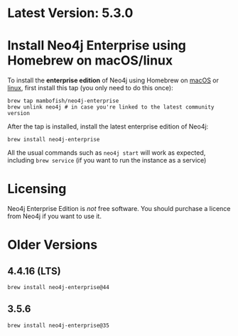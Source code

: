 # Latest Version: 5.3.0

# Install Neo4j Enterprise using Homebrew on macOS/linux

To install the **enterprise edition** of Neo4j using Homebrew on [macOS](https://brew.sh) or [linux](https://github.com/Linuxbrew/brew), first install this tap (you only need to do this once):

```
brew tap mambofish/neo4j-enterprise
brew unlink neo4j # in case you're linked to the latest community version
```

After the tap is installed, install the latest enterprise edition of Neo4j:

```
brew install neo4j-enterprise
```

All the usual commands such as `neo4j start` will work as expected, including `brew service` (if you want to run the instance as a service)

# Licensing
Neo4j Enterprise Edition is *not* free software. You should purchase a licence from Neo4j if you want to use it.

# Older Versions
 
## 4.4.16 (LTS)
```
brew install neo4j-enterprise@44
```

## 3.5.6
```
brew install neo4j-enterprise@35
```
